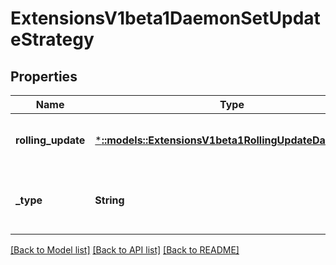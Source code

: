 # ExtensionsV1beta1DaemonSetUpdateStrategy

## Properties
Name | Type | Description | Notes
------------ | ------------- | ------------- | -------------
**rolling_update** | [***::models::ExtensionsV1beta1RollingUpdateDaemonSet**](io.k8s.kubernetes.pkg.apis.extensions.v1beta1.RollingUpdateDaemonSet.md) | Rolling update config params. Present only if type &#x3D; \&quot;RollingUpdate\&quot;. | [optional] [default to null]
**_type** | **String** | Type of daemon set update. Can be \&quot;RollingUpdate\&quot; or \&quot;OnDelete\&quot;. Default is OnDelete. | [optional] [default to null]

[[Back to Model list]](../README.md#documentation-for-models) [[Back to API list]](../README.md#documentation-for-api-endpoints) [[Back to README]](../README.md)


